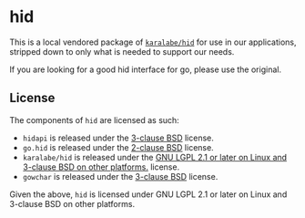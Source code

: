 # hid

This is a local vendored package of [`karalabe/hid`](https://github.com/karalabe/hid) for use in our applications, stripped down to only what is needed to support our needs.

If you are looking for a good hid interface for go, please use the original.

## License

The components of `hid` are licensed as such:

 * `hidapi` is released under the [3-clause BSD](https://github.com/signal11/hidapi/blob/master/LICENSE-bsd.txt) license.
 * `go.hid` is released under the [2-clause BSD](https://github.com/GeertJohan/go.hid/blob/master/LICENSE) license.
 * `karalabe/hid` is released under the [GNU LGPL 2.1 or later on Linux and 3-clause BSD on other platforms.](https://github.com/karalabe/hid/blob/master/LICENSE.md) license.
 * `gowchar` is released under the [3-clause BSD](https://github.com/orofarne/gowchar/blob/master/LICENSE) license.

Given the above, `hid` is licensed under GNU LGPL 2.1 or later on Linux and 3-clause BSD on other platforms.
